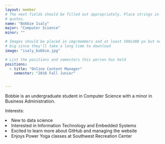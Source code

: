 ```yaml
---
layout: member
# The next fields should be filled out appropriately. Place strings in double 
# quotes.
name: "Bobbie Isaly"
major: "Computer Science"
minor: ""

# Images should be placed in img/members and at least 500x300 px but not too
# big since they'll take a long time to download
image: "isaly_bobbie.jpg"

# List the positions and semesters this person has held
positions:
  - title: "Online Content Manager"
    semester: "2016 Fall Junior"


---
```

Bobbie is an undergraduate student in Computer Science with a minor in Business Administration.

Interests: 
<li>New to data science</li>
<li>Interested in Information Technology and Embedded Systems</li>
<li>Excited to learn more about GitHub and managing the website</li>
<li>Enjoys Power Yoga classes at Southwest Recreation Center</li>
